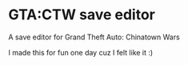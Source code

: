 # GTA:CTW save editor
A save editor for Grand Theft Auto: Chinatown Wars

I made this for fun one day cuz I felt like it :)

